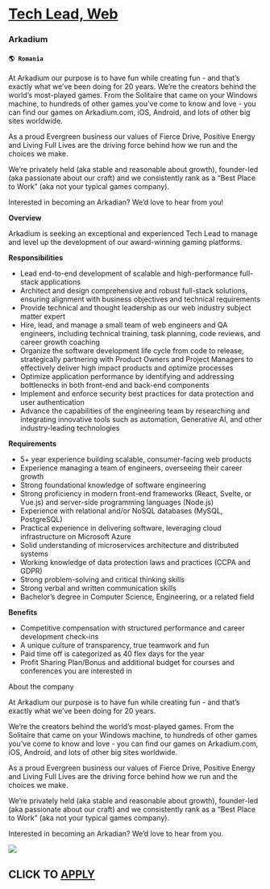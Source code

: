 # [Tech Lead, Web](https://www.remotewlb.com/apply/tech-lead-web-67079)  
### Arkadium  
#### `🌎 Romania`  

At Arkadium our purpose is to have fun while creating fun - and that’s exactly what we’ve been doing for 20 years. We’re the creators behind the world’s most-played games. From the Solitaire that came on your Windows machine, to hundreds of other games you’ve come to know and love - you can find our games on Arkadium.com, iOS, Android, and lots of other big sites worldwide.

As a proud Evergreen business our values of Fierce Drive, Positive Energy and Living Full Lives are the driving force behind how we run and the choices we make.

We’re privately held (aka stable and reasonable about growth), founder-led (aka passionate about our craft) and we consistently rank as a “Best Place to Work” (aka not your typical games company).

Interested in becoming an Arkadian? We’d love to hear from you!

**Overview**

Arkadium is seeking an exceptional and experienced Tech Lead to manage and level up the development of our award-winning gaming platforms.

**Responsibilities**

  * Lead end-to-end development of scalable and high-performance full-stack applications 
  * Architect and design comprehensive and robust full-stack solutions, ensuring alignment with business objectives and technical requirements 
  * Provide technical and thought leadership as our web industry subject matter expert 
  * Hire, lead, and manage a small team of web engineers and QA engineers, including technical training, task planning, code reviews, and career growth coaching 
  * Organize the software development life cycle from code to release, strategically partnering with Product Owners and Project Managers to effectively deliver high impact products and optimize processes 
  * Optimize application performance by identifying and addressing bottlenecks in both front-end and back-end components 
  * Implement and enforce security best practices for data protection and user authentication 
  * Advance the capabilities of the engineering team by researching and integrating innovative tools such as automation, Generative AI, and other industry-leading technologies 

**Requirements**

  * 5+ year experience building scalable, consumer-facing web products 
  * Experience managing a team of engineers, overseeing their career growth 
  * Strong foundational knowledge of software engineering 
  * Strong proficiency in modern front-end frameworks (React, Svelte, or Vue.js) and server-side programming languages (Node.js) 
  * Experience with relational and/or NoSQL databases (MySQL, PostgreSQL) 
  * Practical experience in delivering software, leveraging cloud infrastructure on Microsoft Azure 
  * Solid understanding of microservices architecture and distributed systems 
  * Working knowledge of data protection laws and practices (CCPA and GDPR) 
  * Strong problem-solving and critical thinking skills 
  * Strong verbal and written communication skills 
  * Bachelor’s degree in Computer Science, Engineering, or a related field 

**Benefits**

  * Competitive compensation with structured performance and career development check-ins 
  * A unique culture of transparency, true teamwork and fun 
  * Paid time off is categorized as 40 flex days for the year 
  * Profit Sharing Plan/Bonus and additional budget for courses and conferences you are interested in 

  
  

About the company

  

At Arkadium our purpose is to have fun while creating fun - and that’s exactly what we’ve been doing for 20 years.

We’re the creators behind the world’s most-played games. From the Solitaire that came on your Windows machine, to hundreds of other games you’ve come to know and love - you can find our games on Arkadium.com, iOS, Android, and lots of other big sites worldwide.

As a proud Evergreen business our values of Fierce Drive, Positive Energy and Living Full Lives are the driving force behind how we run and the choices we make.

We’re privately held (aka stable and reasonable about growth), founder-led (aka passionate about our craft) and we consistently rank as a “Best Place to Work” (aka not your typical games company).

Interested in becoming an Arkadian? We’d love to hear from you.

![](https://remotive.com/job/track/1899531/blank.gif?source=public_api)  
## CLICK TO [APPLY](https://www.remotewlb.com/apply/tech-lead-web-67079)

